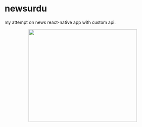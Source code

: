# newsurdu
my attempt on news react-native app with custom api.

<p align='center'><img src="https://cdn.discordapp.com/attachments/838694821886558278/1012755906590683157/unknown.png" width=350 height=300></p>
